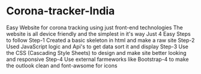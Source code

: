 # Corona-tracker-India
Easy Website for corona tracking using just front-end technologies
The website is all device friendly and the simplest in it's way
Just 4 Easy Steps to follow
Step-1
  Created a basic skeleton in html and make a raw site
Step-2
  Used JavaScript logic and Api's to get data sort it and display
Step-3
  Use the CSS (Cascading Style Sheets) to design and make site better looking and responsive
Step-4
  Use external farmeworks like Bootstrap-4 to make the outlook clean and font-awsome for icons
